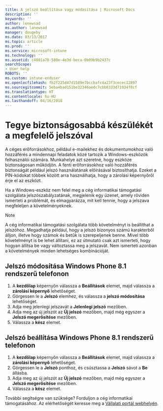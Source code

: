 ```yaml
---
title: A jelszó beállítása vagy módosítása | Microsoft Docs
description: ''
keywords: ''
author: lenewsad
ms.author: lanewsad
manager: dougeby
ms.date: 03/13/2017
ms.topic: article
ms.prod: ''
ms.service: microsoft-intune
ms.technology: ''
ms.assetid: c4801a78-580e-4e3d-beca-0b09b9b2437c
searchScope:
- User help
ROBOTS: ''
ms.custom: intune-enduser
ms.openlocfilehash: fb2f225d47d1589e7bccbafc4a23f3cecec12897
ms.sourcegitcommit: 5eba4bad151be32346aedc7cbb0333d71934f8cf
ms.translationtype: HT
ms.contentlocale: hu-HU
ms.lasthandoff: 04/16/2018
---
```

# <a name="make-your-device-safer-with-the-right-password"></a>Tegye biztonságosabbá készülékét a megfelelő jelszóval

A céges erőforrásokhoz, például e-mailekhez és dokumentumokhoz való hozzáférés a mindennapi feladatok közé tartozik a Windows-eszközök felhasználói számára. Munkahelye azt szeretné, hogy eszköze biztonságosan működjön. A fenti erőforrásokhoz való hozzáférés biztonságát például jelszó használatának előírásával biztosíthatja. Ezeket a PIN-kódokat többek között arra használhatja, hogy a zárolási képernyőről érje el az eszközt.

Ha a Windows-eszköz nem felel meg a cég informatikai támogatási szolgálata jelszószabályzatának, megjelenik egy üzenet, amely röviden ismerteti a problémát, és elmagyarázza, mit kell tennie, hogy a jelszava megfeleljen a követelményeknek.

> [!Note]
> A cég informatikai támogatási szolgálata több követelményt is beállíthat a jelszóhoz. Megadhatja például, hogy a jelszó bizonyos számú karakterből álljon, illetve hogy számok és betűk is szerepeljenek benne. Mivel több követelményt is be lehet állítani, ez az útmutató csak azt ismerteti, hogy hogyan állítsa be vagy változtassa meg a jelszavát. Nem ismerteti azonban a követelmények minden lehetséges kombinációját.

## <a name="to-change-your-password-on-windows-phone-81"></a>Jelszó módosítása Windows Phone 8.1 rendszerű telefonon

1. A **kezdőlap** képernyőn válassza a **Beállítások** elemet, majd válassza a **zárolási képernyő** lehetőséget.
2. Görgessen le a **Jelszó** elemhez, és válassza a **jelszó módosítása** lehetőséget.
3. Adja meg jelenlegi jelszavát a **Jelenlegi jelszó** mezőben.
4. Adja meg az új jelszót az **Új jelszó** mezőben, majd még egyszer a **Jelszó megerősítése** mezőben.
4. Válassza a **kész** elemet.

## <a name="to-set-your-password-on-windows-phone-81"></a>Jelszó beállítása Windows Phone 8.1 rendszerű telefonon

1. A **kezdőlap** képernyőn válassza a **Beállítások** elemet, majd válassza a **zárolási képernyő** lehetőséget.
2. Görgessen le a **Jelszó** ponthoz, és csúsztassa a **Jelszó** sávot a **Be** állásba.
3. Adja meg az új jelszót az **Új jelszó** mezőben, majd még egyszer a **Jelszó megerősítése** mezőben.
4. Válassza a **kész** elemet.

További segítségre van szüksége? Forduljon a cég informatikai támogatásához. Az elérhetőségét keresse meg a [Vállalati portál webhelyén](https://portal.manage.microsoft.com#HelpDeskDialog).
